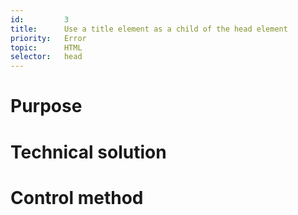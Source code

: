 ```yaml
---
id:         3
title:      Use a title element as a child of the head element
priority:   Error
topic:      HTML
selector:   head
---
```


# Purpose

# Technical solution

# Control method

